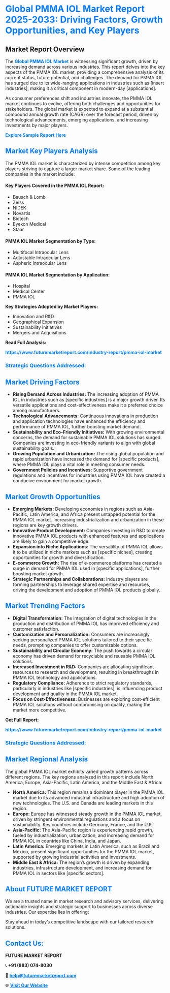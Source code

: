 <h1 style="color: #007BFF;">Global PMMA IOL Market Report 2025-2033: Driving Factors, Growth Opportunities, and Key Players</h1>

<section id="overview">
<h2>Market Report Overview</h2>
<p>The <a href="https://www.futuremarketreport.com/industry-report/pmma-iol-market" style="color: #007BFF; text-decoration: none;"><strong>Global PMMA IOL Market</strong></a> is witnessing significant growth, driven by increasing demand across various industries. This report delves into the key aspects of the PMMA IOL market, providing a comprehensive analysis of its current status, future potential, and challenges. The demand for PMMA IOL has surged due to its wide-ranging applications in industries such as [insert industries], making it a critical component in modern-day [applications].</p>
<p>As consumer preferences shift and industries innovate, the PMMA IOL market continues to evolve, offering both challenges and opportunities for stakeholders. The global market is expected to expand at a substantial compound annual growth rate (CAGR) over the forecast period, driven by technological advancements, emerging applications, and increasing investments by major players.</p>
</section>

<section id="overview">
<p><a href="https://www.futuremarketreport.com/request-sample/reportId=125262" style="color: #007BFF; text-decoration: none;"><strong>Explore Sample Report Here</strong></a></p>
</section>

<section id="key-players">
<h2 style="color: #007BFF;">Market Key Players Analysis</h2>
<p>The PMMA IOL market is characterized by intense competition among key players striving to capture a larger market share. Some of the leading companies in the market include:</p>
<h4>Key Players Covered in the PMMA IOL Report:</h4>
<ul><li>Bausch &amp; Lomb</li><li>Zeiss</li><li>NIDEK</li><li>Novartis</li><li>Biotech</li><li>Eyekon Medical</li><li>Staar</li></ul>
<h4>PMMA IOL Market Segmentation by Type:</h4>
<ul><li>Multifocal Intraocular Lens</li><li>Adjustable Intraocular Lens</li><li>Aspheric Intraocular Lens</li></ul>

<h4>PMMA IOL Market Segmentation by Application:</h4>
<ul><li>Hospital</li><li>Medical Center</li><li>PMMA IOL</li></ul>
<p><strong>Key Strategies Adopted by Market Players:</strong></p>
<ul>
<li>Innovation and R&D</li>
<li>Geographical Expansion</li>
<li>Sustainability Initiatives</li>
<li>Mergers and Acquisitions</li>
</ul>
</section>

<section>
<p><strong>Read Full Analysis: </strong></p><a href="https://www.futuremarketreport.com/industry-report/pmma-iol-market" style="color: #007BFF; text-decoration: none;"><strong>https://www.futuremarketreport.com/industry-report/pmma-iol-market</strong></a>
<h3 style="color: #007BFF;">Strategic Questions Addressed:</h3>
</section>

<section id="driving-factors">
<h2 style="color: #007BFF;">Market Driving Factors</h2>
<ul>
<li><strong>Rising Demand Across Industries:</strong> The increasing adoption of PMMA IOL in industries such as [specific industries] is a major growth driver. Its versatile applications and cost-effectiveness make it a preferred choice among manufacturers.</li>
<li><strong>Technological Advancements:</strong> Continuous innovations in production and application technologies have enhanced the efficiency and performance of PMMA IOL, further boosting market demand.</li>
<li><strong>Sustainability and Eco-Friendly Initiatives:</strong> With growing environmental concerns, the demand for sustainable PMMA IOL solutions has surged. Companies are investing in eco-friendly variants to align with global sustainability goals.</li>
<li><strong>Growing Population and Urbanization:</strong> The rising global population and rapid urbanization have increased the demand for [specific products], where PMMA IOL plays a vital role in meeting consumer needs.</li>
<li><strong>Government Policies and Incentives:</strong> Supportive government regulations and incentives for industries using PMMA IOL have created a conducive environment for market growth.</li>
</ul>
</section>

<section id="growth-opportunities">
<h2 style="color: #007BFF;">Market Growth Opportunities</h2>
<ul>
<li><strong>Emerging Markets:</strong> Developing economies in regions such as Asia-Pacific, Latin America, and Africa present untapped potential for the PMMA IOL market. Increasing industrialization and urbanization in these regions are key growth drivers.</li>
<li><strong>Innovative Product Development:</strong> Companies investing in R&D to create innovative PMMA IOL products with enhanced features and applications are likely to gain a competitive edge.</li>
<li><strong>Expansion into Niche Applications:</strong> The versatility of PMMA IOL allows it to be utilized in niche markets such as [specific niches], creating opportunities for growth and diversification.</li>
<li><strong>E-commerce Growth:</strong> The rise of e-commerce platforms has created a surge in demand for PMMA IOL used in [specific applications], further boosting market growth.</li>
<li><strong>Strategic Partnerships and Collaborations:</strong> Industry players are forming partnerships to leverage shared expertise and resources, driving the development and adoption of PMMA IOL products globally.</li>
</ul>
</section>

<section id="trending-factors">
<h2 style="color: #007BFF;">Market Trending Factors</h2>
<ul>
<li><strong>Digital Transformation:</strong> The integration of digital technologies in the production and distribution of PMMA IOL has improved efficiency and customer satisfaction.</li>
<li><strong>Customization and Personalization:</strong> Consumers are increasingly seeking personalized PMMA IOL solutions tailored to their specific needs, prompting companies to offer customizable options.</li>
<li><strong>Sustainability and Circular Economy:</strong> The push towards a circular economy has driven demand for recyclable and reusable PMMA IOL solutions.</li>
<li><strong>Increased Investment in R&D:</strong> Companies are allocating significant resources to research and development, resulting in breakthroughs in PMMA IOL technology and applications.</li>
<li><strong>Regulatory Compliance:</strong> Adherence to strict regulatory standards, particularly in industries like [specific industries], is influencing product development and quality in the PMMA IOL market.</li>
<li><strong>Focus on Cost-Effectiveness:</strong> Businesses are exploring cost-efficient PMMA IOL solutions without compromising on quality, making the market more competitive.</li>
</ul>
</section>

<section>
<p><strong>Get Full Report: </strong></p><a href="https://www.futuremarketreport.com/industry-report/pmma-iol-market" style="color: #007BFF; text-decoration: none;"><strong>https://www.futuremarketreport.com/industry-report/pmma-iol-market</strong></a>
<h3 style="color: #007BFF;">Strategic Questions Addressed:</h3>
</section>


<section id="regional-analysis">
<h2 style="color: #007BFF;">Market Regional Analysis</h2>
<p>The global PMMA IOL market exhibits varied growth patterns across different regions. The key regions analyzed in this report include North America, Europe, Asia-Pacific, Latin America, and the Middle East & Africa:</p>
<ul>
<li><strong>North America:</strong> This region remains a dominant player in the PMMA IOL market due to its advanced industrial infrastructure and high adoption of new technologies. The U.S. and Canada are leading markets in this region.</li>
<li><strong>Europe:</strong> Europe has witnessed steady growth in the PMMA IOL market, driven by stringent environmental regulations and a focus on sustainability. Key countries include Germany, France, and the U.K.</li>
<li><strong>Asia-Pacific:</strong> The Asia-Pacific region is experiencing rapid growth, fueled by industrialization, urbanization, and increasing demand for PMMA IOL in countries like China, India, and Japan.</li>
<li><strong>Latin America:</strong> Emerging markets in Latin America, such as Brazil and Mexico, present significant opportunities for the PMMA IOL market, supported by growing industrial activities and investments.</li>
<li><strong>Middle East & Africa:</strong> The region’s growth is driven by expanding industries, infrastructure development, and increasing demand for PMMA IOL in sectors like [specific sectors].</li>
</ul>
</section>

<footer>
<h2 style="color: #007BFF;">About FUTURE MARKET REPORT</h2>
<p>We are a trusted name in market research and advisory services, delivering actionable insights and strategic support to businesses across diverse industries. Our expertise lies in offering:</p>

<p>Stay ahead in today’s competitive landscape with our tailored research solutions.</p>

<h2 style="color: #007BFF;">Contact Us:</h2>
<p><strong>FUTURE MARKET REPORT</strong></p>
<p>📞 <strong>+91 (883) 074-8030</strong></p>
<p>📧 <strong><a href="mailto:help@futuremarketreport.com" style="color: #007BFF;">help@futuremarketreport.com</a></strong></p>
<p>🌐 <strong><a href="https://www.futuremarketreport.com/" style="color: #007BFF;">Visit Our Website</a></strong></p>
</footer>